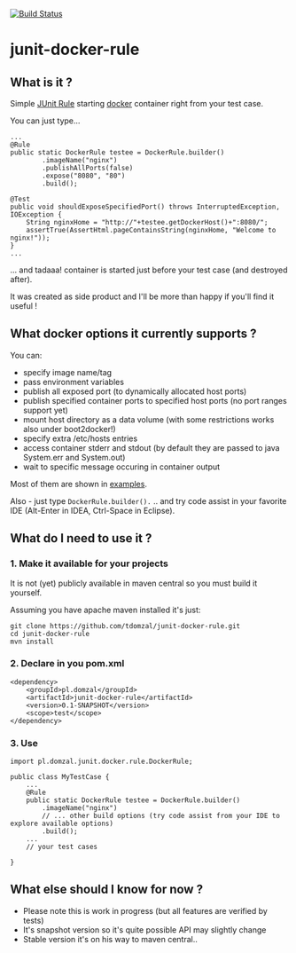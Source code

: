 [![Build Status](https://travis-ci.org/tdomzal/junit-docker-rule.svg?branch=master)](https://travis-ci.org/tdomzal/junit-docker-rule)
# junit-docker-rule #

## What is it ? ##

Simple [JUnit Rule](https://github.com/junit-team/junit/wiki/Rules) starting [docker](https://www.docker.com/) container right from your test case.

You can just type...

    ...
	@Rule
    public static DockerRule testee = DockerRule.builder()
            .imageName("nginx")
            .publishAllPorts(false)
            .expose("8080", "80")
            .build();

    @Test
    public void shouldExposeSpecifiedPort() throws InterruptedException, IOException {
        String nginxHome = "http://"+testee.getDockerHost()+":8080/";
        assertTrue(AssertHtml.pageContainsString(nginxHome, "Welcome to nginx!"));
    }
	...

... and tadaaa! container is started just before your test case (and destroyed after).

It was created as side product and I'll be more than happy if you'll find it useful ! 

## What docker options it currently supports ? ##

You can:

- specify image name/tag
- pass environment variables
- publish all exposed port (to dynamically allocated host ports)
- publish specified container ports to specified host ports (no port ranges support yet)
- mount host directory as a data volume (with some restrictions works also under boot2docker!)
- specify extra /etc/hosts entries
- access container stderr and stdout (by default they are passed to java System.err and System.out)
- wait to specific message occuring in container output 

Most of them are shown in [examples](src/test/java/pl/domzal/junit/docker/rule/examples/).

Also - just type `DockerRule.builder().` .. and try code assist in your favorite IDE (Alt-Enter in IDEA, Ctrl-Space in Eclipse). 

## What do I need to use it ? ##

### 1. Make it available for your projects ###

It is not (yet) publicly available in maven central so you must build it yourself. 

Assuming you have apache maven installed it's just:

	git clone https://github.com/tdomzal/junit-docker-rule.git
	cd junit-docker-rule
	mvn install

### 2. Declare in you pom.xml ###

    <dependency>
        <groupId>pl.domzal</groupId>
        <artifactId>junit-docker-rule</artifactId>
        <version>0.1-SNAPSHOT</version>
		<scope>test</scope>
    </dependency>

### 3. Use ###

	import pl.domzal.junit.docker.rule.DockerRule;

	public class MyTestCase {
		...
		@Rule
		public static DockerRule testee = DockerRule.builder()
            .imageName("nginx")
            // ... other build options (try code assist from your IDE to explore available options)
            .build();
		...
		// your test cases

	}
	

## What else should I know for now ? ##

- Please note this is work in progress (but all features are verified by tests)
- It's snapshot version so it's quite possible API may slightly change
- Stable version it's on his way to maven central..
